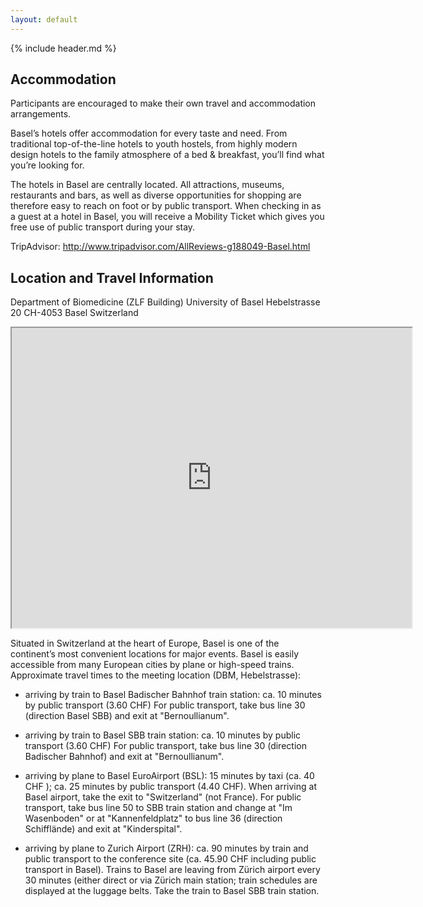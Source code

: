 ```yaml
---
layout: default
---
```


{% include header.md %}

## Accommodation

Participants are encouraged to make their own travel and accommodation
arrangements.

Basel’s hotels offer accommodation for every taste and need. From
traditional top-of-the-line hotels to youth hostels, from highly
modern design hotels to the family atmosphere of a bed & breakfast,
you’ll find what you’re looking for. 

The hotels in Basel are centrally located. All attractions, museums,
restaurants and bars, as well as diverse opportunities for shopping
are therefore easy to reach on foot or by public transport. When
checking in as a guest at a hotel in Basel, you will receive a
Mobility Ticket which gives you free use of public transport during
your stay. 

TripAdvisor: http://www.tripadvisor.com/AllReviews-g188049-Basel.html

## Location and Travel Information 

Department of Biomedicine (ZLF Building)
University of Basel
Hebelstrasse 20
CH-4053 Basel
Switzerland

<iframe src="https://www.google.com/maps/d/embed?mid=1-Nr4MXCQ3trulnOYW1IkU-ZlvO0" width="640" height="480"></iframe>

Situated in Switzerland at the heart of Europe, Basel is one of the
continent’s most convenient locations for major events. 
Basel is easily accessible from many European cities by plane or
high-speed trains. Approximate travel times to the meeting location
(DBM, Hebelstrasse):

- arriving by train to Basel Badischer Bahnhof train station:
  ca. 10 minutes by public transport (3.60 CHF)
  For public transport, take bus line 30 (direction Basel SBB) and
  exit at "Bernoullianum".

- arriving by train to Basel SBB train station:
  ca. 10 minutes by public transport (3.60 CHF)
  For public transport, take bus line 30 (direction Badischer Bahnhof)
  and exit at "Bernoullianum".

- arriving by plane to Basel EuroAirport (BSL):
  15 minutes by taxi (ca. 40 CHF ); ca. 25 minutes by public
  transport (4.40 CHF). When arriving at Basel airport, take
  the exit to "Switzerland" (not France). For public transport, take
  bus line 50 to SBB train station and change at "Im Wasenboden" or at
  "Kannenfeldplatz" to bus line 36 (direction Schifflände) and exit at
  "Kinderspital".

- arriving by plane to Zurich Airport (ZRH):
  ca. 90 minutes by train and public transport to the conference site
  (ca. 45.90 CHF including public transport in Basel). Trains to Basel
  are leaving from Zürich airport every 30 minutes (either direct or
  via Zürich main station; train schedules are displayed at the
  luggage belts. Take the train to Basel SBB train station.
